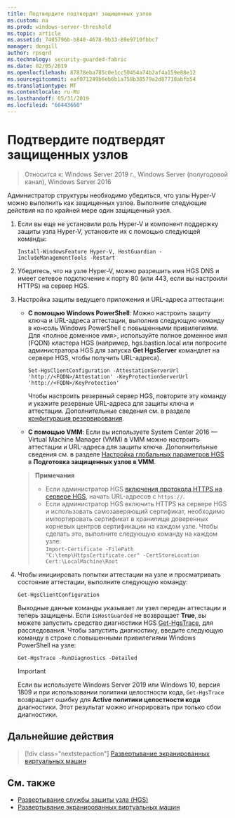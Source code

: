 ```yaml
---
title: Подтвердите подтвердят защищенных узлов
ms.custom: na
ms.prod: windows-server-threshold
ms.topic: article
ms.assetid: 7485796b-b840-4678-9b33-89e9710fbbc7
manager: dongill
author: rpsqrd
ms.technology: security-guarded-fabric
ms.date: 02/05/2019
ms.openlocfilehash: 87878eba785c0e1cc50454a74b2af4a159e88e12
ms.sourcegitcommit: eaf071249b6eb6b1a758b38579a2d87710abfb54
ms.translationtype: MT
ms.contentlocale: ru-RU
ms.lasthandoff: 05/31/2019
ms.locfileid: "66443660"
---
```

# <a name="confirm-guarded-hosts-can-attest"></a>Подтвердите подтвердят защищенных узлов 

>Относится к: Windows Server 2019 г., Windows Server (полугодовой канал), Windows Server 2016


Администратор структуры необходимо убедиться, что узлы Hyper-V можно выполнить как защищенных узлов. Выполните следующие действия на по крайней мере один защищенный узел.

1.  Если вы еще не установили роль Hyper-V и компонент поддержку защиты узла Hyper-V, установите их с помощью следующей команды:

        Install-WindowsFeature Hyper-V, HostGuardian -IncludeManagementTools -Restart

2.  Убедитесь, что на узле Hyper-V, можно разрешить имя HGS DNS и имеет сетевое подключение к порту 80 (или 443, если вы настроили HTTPS) на сервер HGS.

2.  Настройка защиты ведущего приложения и URL-адреса аттестации:

    - **С помощью Windows PowerShell**: Можно настроить защиту ключа и URL-адреса аттестации, выполнив следующую команду в консоль Windows PowerShell с повышенными привилегиями. Для &lt;полное доменное имя&gt;, используйте полное доменное имя (FQDN) кластера HGS (например, hgs.bastion.local или попросите администратора HGS для запуска **Get HgsServer** командлет на сервере HGS, чтобы получить URL-адреса).

        `Set-HgsClientConfiguration -AttestationServerUrl 'http://<FQDN>/Attestation' -KeyProtectionServerUrl 'http://<FQDN>/KeyProtection'`

        Чтобы настроить резервный сервер HGS, повторите эту команду и укажите резервные URL-адреса для защиты ключа и аттестации. Дополнительные сведения см. в разделе [конфигурация резервирования](guarded-fabric-manage-branch-office.md#fallback-configuration). 

    - **С помощью VMM**: Если вы используете System Center 2016 — Virtual Machine Manager (VMM) в VMM можно настроить аттестации и URL-адреса для защиты ключа. Дополнительные сведения см. в разделе [Настройка глобальных параметров HGS](https://technet.microsoft.com/system-center-docs/vmm/scenario/guarded-hosts#configure-global-hgs-settings) в **Подготовка защищенных узлов в VMM**.
    
    >**Примечания**
    > - Если администратор HGS [включения протокола HTTPS на сервере HGS](guarded-fabric-configure-hgs-https.md), начать URL-адресов с `https://`.
    > - Если администратор HGS включить HTTPS на сервере HGS и использовать самозаверяющий сертификат, необходимо импортировать сертификат в хранилище доверенных корневых центров сертификации на каждом узле. Чтобы сделать это, выполните следующую команду на каждом узле:<br>
        `Import-Certificate -FilePath "C:\temp\HttpsCertificate.cer" -CertStoreLocation Cert:\LocalMachine\Root`
    
3.  Чтобы инициировать попытки аттестации на узле и просматривать состояние аттестации, выполните следующую команду:

        Get-HgsClientConfiguration

    Выходные данные команды указывает ли узел передан аттестации и теперь защищены. Если `IsHostGuarded` не возвращает **True**, вы можете запустить средство диагностики HGS [Get-HgsTrace](https://technet.microsoft.com/library/mt718831.aspx), для расследования. Чтобы запустить диагностику, введите следующую команду в строке с повышенными привилегиями Windows PowerShell на узле:

        Get-HgsTrace -RunDiagnostics -Detailed

    > [!IMPORTANT]
    > Если вы используете Windows Server 2019 или Windows 10, версия 1809 и при использовании политики целостности кода, `Get-HgsTrace` возвращает ошибку для **Active политики целостности кода** диагностики.
    > Этот результат можно игнорировать при только сбои диагностики.

## <a name="next-step"></a>Дальнейшие действия

> [!div class="nextstepaction"]
> [Развертывание экранированных виртуальных машин](guarded-fabric-configuration-scenarios-for-shielded-vms-overview.md)

## <a name="see-also"></a>См. также

- [Развертывание службы защиты узла (HGS)](guarded-fabric-deploying-hgs-overview.md)
- [Развертывание экранированных виртуальных машин](guarded-fabric-configuration-scenarios-for-shielded-vms-overview.md)

